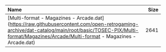 |Name|Size|
|:---|---:|
|[Multi-format - Magazines - Arcade.dat](https://raw.githubusercontent.com/open-retrogaming-archive/dat-catalog/main/root/basic/TOSEC-PIX/Multi-format/Magazines/Arcade/Multi-format - Magazines - Arcade.dat)|2641|
